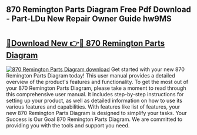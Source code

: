 ## 870 Remington Parts Diagram Free Pdf Download - Part-LDu New Repair Owner Guide hw9MS

# <h2><a href="http://dfh7hw.blite.top/?on=870+Remington+Parts+Diagram">🔗Download New 👉🔴 870 Remington Parts Diagram</a></h2>

[![870 Remington Parts Diagram download](https://i.imgur.com/lujVjoI.png)](http://dfh7hw.blite.top/?on=870+Remington+Parts+Diagram)
Get started with your new 870 Remington Parts Diagram today! This user manual provides a detailed overview of the product's features and functionality. To get the most out of your 870 Remington Parts Diagram, please take a moment to read through this comprehensive user manual. It includes step-by-step instructions for setting up your product, as well as detailed information on how to use its various features and capabilities. With features like list of features, your new 870 Remington Parts Diagram is designed to simplify your tasks. Your Success is Our Goal 870 Remington Parts Diagram. We are committed to providing you with the tools and support you need.
